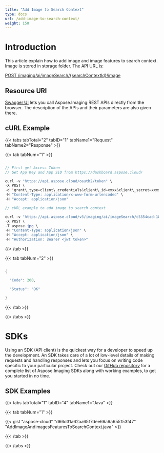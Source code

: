 ```yaml
---
title: "Add Image to Search Context"
type: docs
url: /add-image-to-search-context/
weight: 150
---
```


# **Introduction**
This article explain how to add image and image features to search context. Image is stored in storage folder. The API URL is:

[POST /imaging/ai/imageSearch/{searchContextId}/image](https://apireference.aspose.cloud/imaging/#/SearchContextImages/AddSearchImage)
## **Resource URI**
[Swagger UI](https://apireference.aspose.cloud/imaging/#/SearchContextImages/AddSearchImage) lets you call Aspose.Imaging REST APIs directly from the browser. The description of the APIs and their parameters are also given there.
## **cURL Example**
{{< tabs tabTotal="2" tabID="1" tabName1="Request" tabName2="Response" >}}

{{< tab tabNum="1" >}}

```java

// First get Access Token
// Get App Key and App SID from https://dashboard.aspose.cloud/

curl -v "https://api.aspose.cloud/oauth2/token" \
-X POST \
-d 'grant\_type=client\_credentials&client\_id=xxxx&client\_secret=xxxx' \
-H "Content-Type: application/x-www-form-urlencoded" \
-H "Accept: application/json"

// cURL example to add image to search context

curl -v "https://api.aspose.cloud/v3/imaging/ai/imageSearch/c5354cad-18c1-4af4-9444-69b23d891c67/image?imageId=aspose.jpg" \
-X POST \
-T aspose.jpg \
-H "Content-Type: application/json" \
-H "Accept: application/json" \
-H "Authorization: Bearer <jwt token>"

```

{{< /tab >}}

{{< tab tabNum="2" >}}

```java

{

  "Code": 200,

  "Status": "OK"

}

```

{{< /tab >}}

{{< /tabs >}}
# **SDKs**
Using an SDK (API client) is the quickest way for a developer to speed up the development. An SDK takes care of a lot of low-level details of making requests and handling responses and lets you focus on writing code specific to your particular project. Check out our [GitHub repository](https://github.com/aspose-imaging-cloud) for a complete list of Aspose.Imaging SDKs along with working examples, to get you started in no time.
## **SDK Examples**
{{< tabs tabTotal="1" tabID="4" tabName1="Java" >}}

{{< tab tabNum="1" >}}

{{< gist "aspose-cloud" "d66d31a62aa65f7dee66a6a655153f47" "AddImageAndImagesFeaturesToSearchContext.java" >}}

{{< /tab >}}

{{< /tabs >}}
